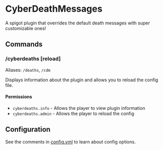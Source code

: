 # CyberDeathMessages
A spigot plugin that overrides the default death messages with super customizable ones!

## Commands

### /cyberdeaths [reload]
Aliases: `/deaths`, `/cdm`

Displays information about the plugin and allows you to reload the config file.

#### Permissions
- `cyberdeaths.info` - Allows the player to view plugin information
- `cyberdeaths.admin` - Allows the player to reload the config

## Configuration
See the comments in [config.yml](/src/main/resources/config.yml) to learn about config options.